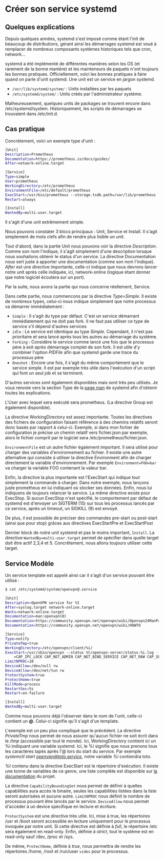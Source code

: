 # Créer son service systemd

## Quelques explications

Depuis quelques années, systemd s'est imposé comme étant l'init de
beaucoup de distributions, gérant ainsi les démarrages systemd est voué
à remplacer de nombreux composants systèmes historiques tels que cron,
network...

systemd a été implémenté de différentes manières selon les OS (et
rarement de la bonne manière) et les mainteneurs de paquets n'ont
toujours les bonnes pratiques. Officiellement, voici les bonnes
pratiques à faire quand on parle d'unit systemd. Une unit est un
service en jargon systemd.

  * `/usr/lib/systemd/system/` : Units installées par les paquets
  * `/etc/systemd/system/` : Units créés par l'administrateur
    système.

Malheureusement, quelques units de packages se trouvent encore dans
/etc/systemd/system. Historiquement, les scripts de démarrages se
trouvaient dans /etc/init.d.

## Cas pratique

Concrètement, voici un exemple type d'unit :

```bash
[Unit]
Description=Prometheus
Documentation=https://prometheus.io/docs/guides/
After=network-online.target

[Service]
Type=simple
User=prometheus
WorkingDirectory=/etc/prometheus
EnvironmentFile=/etc/default/prometheus
ExecStart=/usr/bin/prometheus --storage.tsdb.path=/var/lib/prometheus
Restart=always

[Install]
WantedBy=multi-user.target
```

Il s'agit d'une unit extrêmement simple.

Nous pouvons constater 3 blocs principaux : Unit, Service et Install. Il
s'agit simplement de mots clefs afin de rendre plus lisible un unit.

Tout d'abord, dans la partie Unit nous pouvons voir la directive
*Description*. Comme son nom l'indique, il s'agit simplement d'une
description lorsque nous souhaitons obtenir le status d'un service. La
directive Documentation nous sert juste à apporter une documentation
(comme son nom l'indique). *After* est une directive importante,
celle-ci indique que nous devrons lancer notre unit après celle
indiquée, ici, network-online (logique étant donner que notre logiciel
écoutera sur un port).

Par la suite, nous avons la partie qui nous concerne réellement,
Service.

Dans cette partie, nous commencons par la directive *Type=Simple*. Il
existe de nombreux types, celui-ci nous indique simplement que notre
processus va démarrer immédiatement :

  * `Simple` : Il s'agit du type par défaut. C'est un service
    démarrant immédiatement qui ne doit pas fork. Il ne faut pas
    utiliser ce type de service s'il dépend d'autres services
  * `idle` : Le service est identique au type *Simple*. Cependant, il
    n'est pas prioritaire et sera lancé après tous les autres au
    démarrage du système.
  * `Forking` : Considère le service comme lancé une fois que le
    processus père à exit après démarrage complet de son fork. Il est
    utile d'y combiner l'option *PIDFile* afin que systemd garde une
    trace du processus père
  * `Oneshot` : Encore une fois, il s'agit du même comportement que
    le service simple. Il est par exemple très utile dans l'exécution
    d'un script qui font un seul job et se terminent.

D'autres services sont également disponibles mais sont très peu
utilisés. Je vous renvoie vers la section Type de la [page
man](https://www.freedesktop.org/software/systemd/man/systemd.service.html#Type=)
de systemd afin d'obtenir toutes les explications.

L'User avec lequel sera exécuté sera prometheus. (La directive Group
est également disponible).

La directive WorkingDirectory est assez importante. Toutes les
directives des fichiers de configuration faisant référence à des chemins
relatifs seront donc basés par rapport à celui-ci. Exemple, si dans mon
fichier de configuration je précise un chemin relatif vers fichier.json
par exemple, alors le fichier comprit par le logiciel sera
/etc/prometheus/fichier.json.

`EnvironmentFile` est un autre fichier également important. Il sera
utilisé pour charger des variables d'environnement au fichier. Il
existe une autre alternative qui consiste à utiliser la directive
Environment afin de charger directement la variable d'environnement.
Par exemple `Environment=FOO=bar` va charger la variable FOO contenant
la valeur bar.

Enfin, la directive la plus importante est l'ExecStart qui indique tout
simplement la commande à charger. Dans notre exemple, nous lançons juste
prometheus en lui indiquant où stocker ses données. Enfin, nous lui
indiquons de toujours relancer le service. La même directive existe pour
ExecStop. Si aucun ExecStop n'est spécifié, le comportement par défaut
de systemd est d'envoyer un SIGTERM (15) sur tous les processus lancés
par ce service, après un timeout, un SIGKILL (9) est envoyé.

De plus, il est posssible de préciser des commandes pre-start ou
post-start (ainsi que pour stop) grâces aux directives ExecStartPre et
ExecStartPost

Dernier block de notre unit systemd et pas le moins important,
`Install`. La directive `WantedBy=multi-user.target` permet de spécifier
dans quelle target doit être actif 2,3,4 et 5. Concrêtement, nous allons
toujours utiliser cette target.

## Service Modèle

Un service template est appelé ainsi car il s'agit d'un service
pouvant être utilisé :

```bash
$ cat /etc/systemd/system/openvpn@.service

[Unit]
Description=OpenVPN service for %I
After=syslog.target network-online.target
Wants=network-online.target
Documentation=man:openvpn(8)
Documentation=https://community.openvpn.net/openvpn/wiki/Openvpn24ManPage
Documentation=https://community.openvpn.net/openvpn/wiki/HOWTO

[Service]
Type=notify
PrivateTmp=true
WorkingDirectory=/etc/openvpn/client/%i/
ExecStart=/usr/sbin/openvpn --status %t/openvpn-server/status-%i.log --status-version 2 --suppress-timestamps --cipher AES-256-GCM --ncp-ciphers AES-256-GCM:AES-128-GCM:AES-256-CBC:AES-128-CBC:BF-CBC --config /etc/openvpn/client/%i/%i.conf
    =CAP_IPC_LOCK CAP_NET_ADMIN CAP_NET_BIND_SERVICE CAP_NET_RAW CAP_SETGID CAP_SETUID CAP_SYS_CHROOT CAP_DAC_OVERRIDE
LimitNPROC=10
DeviceAllow=/dev/null rw
DeviceAllow=/dev/net/tun rw
ProtectSystem=true
ProtectHome=true
KillMode=process
RestartSec=5s
Restart=on-failure

[Install]
WantedBy=multi-user.target
```

Comme nous pouvons déjà l'observer dans le nom de l'unit, celle-ci
contient un **@**. Celui-ci signifie qu'il s'agit d'un template.

L'exemple est un peu plus compliqué que le précédent. La directive
*PrivateTmp* nous permet de nous assurer qu'aucun fichier ne soit écrit
dans le */tmp* (accessible par tout le monde). Ici, WorkingDirectory
contient ici un %i indiquant une variable systemd. Ici, le %i signifie
que nous prenons tous les caractères tapés après l'@ lors du start du
service. Par exemple *systemctl start openvpn@toto.service*, notre
variable *%i* contiendra toto.

*%t* contenu dans la directive ExecStart est le répertoire d'exécution.
Il existe une tonne de variables de ce genre, une liste complète est
disponible sur [la
documentation](https://www.freedesktop.org/software/systemd/man/systemd.unit.html#Specifiers)
du projet.

La directive `CapabilityBoundingSet` nous permet de définir à quelles
capabilities aura accès le binaire, seules les capabilities listées dans
la liste seront autorisées et aucune autre. `LimitNPROC` nous définit
le nombre de processus pouvant être lancés par le service.
`DeviceAllow` nous permet d'accéder à un device spécifique en lecture
et écriture.

`ProtectSystem` est une directive très utile. Ici, mise à true, les
répertoires /usr et /boot seront accessible en lecture uniquement pour
le processus invoquée par notre unit. Si cette directive est définie à
*full*, le répertoire /etc sera également en read-only. Enfin, définie à
*strict*, tout le système est en read-only sauf /dev, /proc et /sys.

De même, `ProtectHome`, définie à *true*, nous permettra de rendre les
répertoires /home, /root et /run/user `vides` pour le processus.
